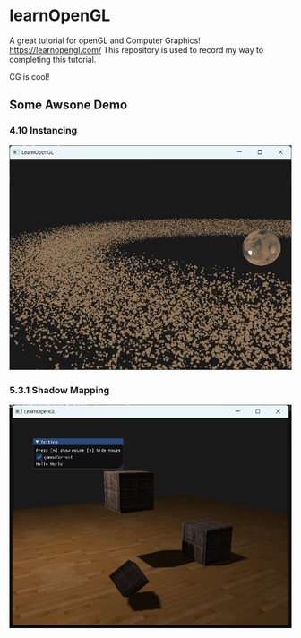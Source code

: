 # learnOpenGL

A great tutorial for openGL and Computer Graphics!
<https://learnopengl.com/>
This repository is used to record my way to completing this tutorial.

CG is cool!

## Some Awsone Demo 
### 4.10 Instancing
![space](screenshot/space.png)

### 5.3.1 Shadow Mapping
![shadowmapping](screenshot/shadowmapping.png)

